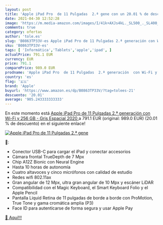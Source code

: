 ```yaml
---
layout: post
title: 'Apple iPad Pro  de 11 Pulgadas  2.ª gene con un 20.01 % de descuento'
date: 2021-04-30 12:52:28
image: 'https://m.media-amazon.com/images/I/41k+AXJs4kL._SL500_._SL400_.jpg'
comments: true
category: ofertas
author: 'tole.es'
slug: 'B0863TP33V-es Apple iPad Pro de 11 Pulgadas 2.ª generación con Wi-Fi y...'
sku: 'B0863TP33V-es'
tags: [ 'Informática','Tablets','apple','ipad', ]
actualPrice: 791.1 EUR
currency: EUR
price: 791.1
comparePrice: 989.0 EUR
prodname: 'Apple iPad Pro  de 11 Pulgadas  2.ª generación  con Wi-Fi y 256 GB  - Gris Espacial  2020 '
country: 'es'
flag: '🇪🇸'
brand: 'Apple'
buyurl: 'https://www.amazon.es/dp/B0863TP33V/?tag=tolees-21'
descuento: '20.01'
average: '905.243333333333'
---
```


En este momento está [Apple iPad Pro  de 11 Pulgadas  2.ª generación  con Wi-Fi y 256 GB  - Gris Espacial  2020 ](https://www.amazon.es/dp/B0863TP33V/?tag=tolees-21) a 791.1 EUR (original: 989.0 EUR) (20.01 %  de descuento) en el siguiente enlace!

[![Apple iPad Pro  de 11 Pulgadas  2.ª gene](https://m.media-amazon.com/images/I/41k+AXJs4kL._SL500_._SL400_.jpg)](https://www.amazon.es/dp/B0863TP33V/?tag=tolees-21)

🔎:

- Conector USB-C para cargar el iPad y conectar accesorios
- Cámara frontal TrueDepth de 7 Mpx
- Chip A12Z Bionic con Neural Engine
- Hasta 10 horas de autonomía
- Cuatro altavoces y cinco micrófonos con calidad de estudio
- Redes wifi 802.11ax
- Gran angular de 12 Mpx, ultra gran angular de 10 Mpx y escáner LiDAR
- Compatibilidad con el Magic Keyboard, el Smart Keyboard Folio y el Apple Pencil
- Pantalla Liquid Retina de 11 pulgadas de borde a borde con ProMotion, True Tone y gama cromática amplia (P3)
- Face ID para autenticarse de forma segura y usar Apple Pay

[🛒 Aquí!!!](https://www.amazon.es/dp/B0863TP33V/?tag=tolees-21)
